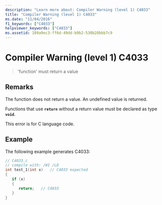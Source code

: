 ```yaml
---
description: "Learn more about: Compiler Warning (level 1) C4033"
title: "Compiler Warning (level 1) C4033"
ms.date: "11/04/2016"
f1_keywords: ["C4033"]
helpviewer_keywords: ["C4033"]
ms.assetid: 189a9ec3-ff6d-49dd-b9b2-530b28bbb7c9
---
```

# Compiler Warning (level 1) C4033

> 'function' must return a value

## Remarks

The function does not return a value. An undefined value is returned.

Functions that use **`return`** without a return value must be declared as type **`void`**.

This error is for C language code.

## Example

The following example generates C4033:

```c
// C4033.c
// compile with: /W1 /LD
int test_1(int x)   // C4033 expected
{
   if (x)
   {
      return;   // C4033
   }
}
```
